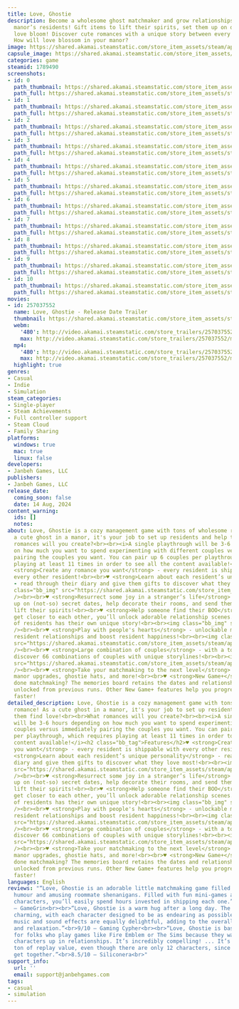 ```yaml
---
title: Love, Ghostie
description: Become a wholesome ghost matchmaker and grow relationships between the
  manor’s residents! Gift items to lift their spirits, set them up on dates, and watch
  love bloom! Discover cute romances with a unique story between every pair of residents!
  How will love blossom in your manor?
image: https://shared.akamai.steamstatic.com/store_item_assets/steam/apps/1789490/header.jpg?t=1732908962
capsule_image: https://shared.akamai.steamstatic.com/store_item_assets/steam/apps/1789490/capsule_231x87.jpg?t=1732908962
categories: game
steamid: 1789490
screenshots:
- id: 0
  path_thumbnail: https://shared.akamai.steamstatic.com/store_item_assets/steam/apps/1789490/ss_14aa3c6339419e7d108e969ad54667a2e4d34d58.600x338.jpg?t=1732908962
  path_full: https://shared.akamai.steamstatic.com/store_item_assets/steam/apps/1789490/ss_14aa3c6339419e7d108e969ad54667a2e4d34d58.1920x1080.jpg?t=1732908962
- id: 1
  path_thumbnail: https://shared.akamai.steamstatic.com/store_item_assets/steam/apps/1789490/ss_63a5074a76bf01e181f18b0f08add4190cdaca98.600x338.jpg?t=1732908962
  path_full: https://shared.akamai.steamstatic.com/store_item_assets/steam/apps/1789490/ss_63a5074a76bf01e181f18b0f08add4190cdaca98.1920x1080.jpg?t=1732908962
- id: 2
  path_thumbnail: https://shared.akamai.steamstatic.com/store_item_assets/steam/apps/1789490/ss_39dcf22ad61b8f76557bd18ee96c532c4fc64a51.600x338.jpg?t=1732908962
  path_full: https://shared.akamai.steamstatic.com/store_item_assets/steam/apps/1789490/ss_39dcf22ad61b8f76557bd18ee96c532c4fc64a51.1920x1080.jpg?t=1732908962
- id: 3
  path_thumbnail: https://shared.akamai.steamstatic.com/store_item_assets/steam/apps/1789490/ss_16632262c62c3c5010d6f17e0b2cec72614acd24.600x338.jpg?t=1732908962
  path_full: https://shared.akamai.steamstatic.com/store_item_assets/steam/apps/1789490/ss_16632262c62c3c5010d6f17e0b2cec72614acd24.1920x1080.jpg?t=1732908962
- id: 4
  path_thumbnail: https://shared.akamai.steamstatic.com/store_item_assets/steam/apps/1789490/ss_de6a2bf0ce626e57a85eb647e02a633fd00d8565.600x338.jpg?t=1732908962
  path_full: https://shared.akamai.steamstatic.com/store_item_assets/steam/apps/1789490/ss_de6a2bf0ce626e57a85eb647e02a633fd00d8565.1920x1080.jpg?t=1732908962
- id: 5
  path_thumbnail: https://shared.akamai.steamstatic.com/store_item_assets/steam/apps/1789490/ss_2509d7b7dfa18ce0081379dcb7891696badc1764.600x338.jpg?t=1732908962
  path_full: https://shared.akamai.steamstatic.com/store_item_assets/steam/apps/1789490/ss_2509d7b7dfa18ce0081379dcb7891696badc1764.1920x1080.jpg?t=1732908962
- id: 6
  path_thumbnail: https://shared.akamai.steamstatic.com/store_item_assets/steam/apps/1789490/ss_defc20bea3d098605bc1ed7437b3c00fc158ed83.600x338.jpg?t=1732908962
  path_full: https://shared.akamai.steamstatic.com/store_item_assets/steam/apps/1789490/ss_defc20bea3d098605bc1ed7437b3c00fc158ed83.1920x1080.jpg?t=1732908962
- id: 7
  path_thumbnail: https://shared.akamai.steamstatic.com/store_item_assets/steam/apps/1789490/ss_02180b392503b1bee3bbfca540a48d3c87a9e3a1.600x338.jpg?t=1732908962
  path_full: https://shared.akamai.steamstatic.com/store_item_assets/steam/apps/1789490/ss_02180b392503b1bee3bbfca540a48d3c87a9e3a1.1920x1080.jpg?t=1732908962
- id: 8
  path_thumbnail: https://shared.akamai.steamstatic.com/store_item_assets/steam/apps/1789490/ss_f745619b7bdbb05e5a872b4cbe134d1332748690.600x338.jpg?t=1732908962
  path_full: https://shared.akamai.steamstatic.com/store_item_assets/steam/apps/1789490/ss_f745619b7bdbb05e5a872b4cbe134d1332748690.1920x1080.jpg?t=1732908962
- id: 9
  path_thumbnail: https://shared.akamai.steamstatic.com/store_item_assets/steam/apps/1789490/ss_1f87a9b5588feed8045b0151c4c43416f28c6058.600x338.jpg?t=1732908962
  path_full: https://shared.akamai.steamstatic.com/store_item_assets/steam/apps/1789490/ss_1f87a9b5588feed8045b0151c4c43416f28c6058.1920x1080.jpg?t=1732908962
- id: 10
  path_thumbnail: https://shared.akamai.steamstatic.com/store_item_assets/steam/apps/1789490/ss_87c27c304ff3127d0628f911f6abd66a79b7f397.600x338.jpg?t=1732908962
  path_full: https://shared.akamai.steamstatic.com/store_item_assets/steam/apps/1789490/ss_87c27c304ff3127d0628f911f6abd66a79b7f397.1920x1080.jpg?t=1732908962
movies:
- id: 257037552
  name: Love, Ghostie - Release Date Trailer
  thumbnail: https://shared.akamai.steamstatic.com/store_item_assets/steam/apps/257037552/movie.293x165.jpg?t=1721054739
  webm:
    '480': http://video.akamai.steamstatic.com/store_trailers/257037552/movie480_vp9.webm?t=1721054739
    max: http://video.akamai.steamstatic.com/store_trailers/257037552/movie_max_vp9.webm?t=1721054739
  mp4:
    '480': http://video.akamai.steamstatic.com/store_trailers/257037552/movie480.mp4?t=1721054739
    max: http://video.akamai.steamstatic.com/store_trailers/257037552/movie_max.mp4?t=1721054739
  highlight: true
genres:
- Casual
- Indie
- Simulation
steam_categories:
- Single-player
- Steam Achievements
- Full controller support
- Steam Cloud
- Family Sharing
platforms:
  windows: true
  mac: true
  linux: false
developers:
- Janbeh Games, LLC
publishers:
- Janbeh Games, LLC
release_date:
  coming_soon: false
  date: 14 Aug, 2024
content_warning:
  ids: []
  notes:
about: Love, Ghostie is a cozy management game with tons of wholesome romance! As
  a cute ghost in a manor, it's your job to set up residents and help them find love!<br><br>What
  romances will you create?<br><br><i>A single playthrough will be 3-6 hours depending
  on how much you want to spend experimenting with different couples versus immediately
  pairing the couples you want. You can pair up 6 couples per playthrough, which requires
  playing at least 11 times in order to see all the content available!</i><h2 class="bb_tag">Features</h2>♥
  <strong>Create any romance you want</strong> - every resident is shippable with
  every other resident!<br><br>♥ <strong>Learn about each resident’s unique personality</strong>
  - read through their diary and give them gifts to discover what they love most!<br><br><img
  class="bb_img" src="https://shared.akamai.steamstatic.com/store_item_assets/steam/apps/1789490/extras/gifting_v4.gif?t=1732908962"
  /><br><br>♥ <strong>Resurrect some joy in a stranger’s life</strong> - set residents
  up on (not-so) secret dates, help decorate their rooms, and send them on tasks to
  lift their spirits!<br><br>♥ <strong>Help someone find their BOO</strong> - as residents
  get closer to each other, you’ll unlock adorable relationship scenes. Every pair
  of residents has their own unique story!<br><br><img class="bb_img" src="https://shared.akamai.steamstatic.com/store_item_assets/steam/apps/1789490/extras/Gerard_Calathea_Woe.gif?t=1732908962"
  /><br><br>♥ <strong>Play with people's hearts</strong> - unlockable minigames deepen
  resident relationships and boost resident happiness!<br><br><img class="bb_img"
  src="https://shared.akamai.steamstatic.com/store_item_assets/steam/apps/1789490/extras/matchmaking_minigame.gif?t=1732908962"
  /><br><br>♥ <strong>Large combination of couples</strong> - with a total of 12 residents,
  discover 66 combinations of couples with unique storylines!<br><br><img class="bb_img"
  src="https://shared.akamai.steamstatic.com/store_item_assets/steam/apps/1789490/extras/couples_square.gif?t=1732908962"
  /><br><br>♥ <strong>Take your matchmaking to the next level</strong> - unlock minigames,
  manor upgrades, ghostie hats, and more!<br><br>♥ <strong>New Game+</strong> - not
  done matchmaking? The memories board retains the dates and relationship talks you’ve
  unlocked from previous runs. Other New Game+ features help you progress relationships
  faster!
detailed_description: Love, Ghostie is a cozy management game with tons of wholesome
  romance! As a cute ghost in a manor, it's your job to set up residents and help
  them find love!<br><br>What romances will you create?<br><br><i>A single playthrough
  will be 3-6 hours depending on how much you want to spend experimenting with different
  couples versus immediately pairing the couples you want. You can pair up 6 couples
  per playthrough, which requires playing at least 11 times in order to see all the
  content available!</i><h2 class="bb_tag">Features</h2>♥ <strong>Create any romance
  you want</strong> - every resident is shippable with every other resident!<br><br>♥
  <strong>Learn about each resident’s unique personality</strong> - read through their
  diary and give them gifts to discover what they love most!<br><br><img class="bb_img"
  src="https://shared.akamai.steamstatic.com/store_item_assets/steam/apps/1789490/extras/gifting_v4.gif?t=1732908962"
  /><br><br>♥ <strong>Resurrect some joy in a stranger’s life</strong> - set residents
  up on (not-so) secret dates, help decorate their rooms, and send them on tasks to
  lift their spirits!<br><br>♥ <strong>Help someone find their BOO</strong> - as residents
  get closer to each other, you’ll unlock adorable relationship scenes. Every pair
  of residents has their own unique story!<br><br><img class="bb_img" src="https://shared.akamai.steamstatic.com/store_item_assets/steam/apps/1789490/extras/Gerard_Calathea_Woe.gif?t=1732908962"
  /><br><br>♥ <strong>Play with people's hearts</strong> - unlockable minigames deepen
  resident relationships and boost resident happiness!<br><br><img class="bb_img"
  src="https://shared.akamai.steamstatic.com/store_item_assets/steam/apps/1789490/extras/matchmaking_minigame.gif?t=1732908962"
  /><br><br>♥ <strong>Large combination of couples</strong> - with a total of 12 residents,
  discover 66 combinations of couples with unique storylines!<br><br><img class="bb_img"
  src="https://shared.akamai.steamstatic.com/store_item_assets/steam/apps/1789490/extras/couples_square.gif?t=1732908962"
  /><br><br>♥ <strong>Take your matchmaking to the next level</strong> - unlock minigames,
  manor upgrades, ghostie hats, and more!<br><br>♥ <strong>New Game+</strong> - not
  done matchmaking? The memories board retains the dates and relationship talks you’ve
  unlocked from previous runs. Other New Game+ features help you progress relationships
  faster!
languages: English
reviews: "“Love, Ghostie is an adorable little matchmaking game filled with wholesome
  humour and amusing roommate shenanigans. Filled with fun mini-games and interesting
  characters, you’ll easily spend hours invested in shipping each one.”<br>9.5/10
  – GameGrin<br><br>“Love, Ghostie is a warm hug after a long day. The visuals are
  charming, with each character designed to be as endearing as possible. The game’s
  music and sound effects are equally delightful, adding to the overall sense of comfort
  and relaxation.”<br>9/10 – Gaming Cypher<br><br>“Love, Ghostie is basically a game
  for folks who play games like Fire Emblem or The Sims because they want to pair
  characters up in relationships. It’s incredibly compelling! ... It’s also got a
  ton of replay value, even though there are only 12 characters, since they can all
  get together.”<br>8.5/10 – Siliconera<br>"
support_info:
  url: ''
  email: support@janbehgames.com
tags:
- casual
- simulation
---
```


